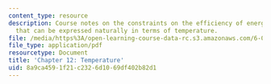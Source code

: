 ```yaml
---
content_type: resource
description: Course notes on the constraints on the efficiency of energy conversion
  that can be expressed naturally in terms of temperature.
file: /media/https%3A/open-learning-course-data-rc.s3.amazonaws.com/6-050j-information-and-entropy-spring-2008/8a9ca4591f21c2326d1069df402b82d1_MIT6_050JS08_chapter12.pdf
file_type: application/pdf
resourcetype: Document
title: 'Chapter 12: Temperature'
uid: 8a9ca459-1f21-c232-6d10-69df402b82d1
---
```

